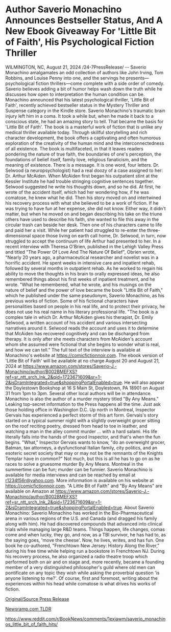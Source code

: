 # Author Saverio Monachino Announces Bestseller Status, And A New Ebook Giveaway For 'Little Bit of Faith', His Psychological Fiction Thriller

WILMINGTON, NC, August 21, 2024 /24-7PressRelease/ -- Saverio Monachino amalgamates an odd collection of authors like John Irving, Tom Robbins, and Louise Penny into one, and the servings he presents—psychological fiction thrillers—come complete with a side order of comedy. Saverio believes adding a bit of humor helps wash down the truth while he discusses how open to interpretation the human condition can be.  Monachino announced that his latest psychological thriller, 'Little Bit of Faith', recently achieved bestseller status in the Mystery Thriller and Suspense category in the Kindle store.  Saverio Monachino's traumatic brain injury left him in a coma. It took a while but, when he made it back to a conscious state, he had an amazing story to tell. That became the basis for 'Little Bit of Faith'.   The book is a masterful work of fiction that is unlike any medical thriller available today. Through skillful storytelling and rich character development, the book offers a captivating and often humorous exploration of the creativity of the human mind and the interconnectedness of all existence. The book is multifaceted, in that it leaves readers pondering the nature of true faith, the boundaries of one's perception, the foundations of belief itself, family love, religious fanaticism, and the meaning of existence. There is a message. It is one word, four letters.  Dr. Selwood (a neuropsychologist) had a real doozy of a case assigned to her: Dr. Arthur McAiden. When McAiden first began his outpatient stint at the Kessler Institute he had trouble stringing cognitive sentences together. Selwood suggested he write his thoughts down, and so he did. At first, he wrote of the accident itself, which had her wondering how, if he was comatose, he knew what he did. Then his story moved on and intertwined his recovery process with what she believed to be a work of fiction. If he was trying to have fun at her expense, she did not know. Either way, it didn't matter, but when he moved on and began describing his take on the triune others have used to describe his faith, she wanted to file this away in the circular trash can beside her desk. Then one of his characters came to life and paid her a visit. While her patient had struggled to re-enter the three-dimensional space those living on earth call home, Dr. Selwood, in turn, now struggled to accept the continuum of life Arthur had presented to her.  In a recent interview with Theresa O'Brien, published in the Lehigh Valley Press and titled "The Power Of Love And The Nature Of Belief", Obrien wrote, "Nearly 20 years ago, a pharmaceutical researcher and novelist was in a horrific accident. He spent weeks in intensive care and inpatient rehab, followed by several months in outpatient rehab. As he worked to regain his ability to move the thoughts in his brain to orally expressed ideas, he also remembered things about his first weeks of inpatient treatment, and he wrote.  "What he remembered, what he wrote, and his musings on the nature of belief and the power of love became the book "Little Bit of Faith," which he published under the same pseudonym, Saverio Monachino, as his previous works of fiction. Some of his fictional characters have personalities based on people in his real life, and to protect their privacy, he does not use his real name in his literary professional life.  "The book is a complex tale in which Dr. Arthur McAiden gives his therapist, Dr. Emily Selwood, a written account of his accident and various intersecting narratives around it. Selwood reads the account and uses it to determine that McAiden has recovered cognitively and can be discharged from therapy. It is only after she meets characters from McAiden's account whom she assumed were fictional that she begins to wonder what is real, and how we can tell."  The full text of the interview is available at Monachino's website at https://comicfictionnoir.com.  The ebook version of 'Little Bit of Faith' will be available at no charge August 20 and August 21, 2024 at https://www.amazon.com/stores/Saverio-J.-Monachino/author/B002BMEFXS?ref=sr_ntt_srch_lnk_2&qid=1723671609&sr=1-2&isDramIntegrated=true&shoppingPortalEnabled=true.  He will also appear the Doylestown Bookshop at 16 S Main St, Doylestown, PA 18901 on August 31 from 1pm to 3pm. Several other local authors will be in attendance.   Monachino is also the author of a murder mystery titled "By Any Means." Leaking top-secret information to the Press happens all the time. Just ask those holding office in Washington D.C. Up north in Montreal, Inspector Gervais has experienced a perfect storm of this art form. Gervais's story started on a typical summer night with a slightly overweight grocer sitting on the roof reciting poetry, dressed from head to toe in leather, and watching a man in the alley commit murder … with a hard salami. His life literally falls into the hands of the good Inspector, and that's when the fun begins. "What," Inspector Gervais wants to know, "do an overweight grocer, Batman, tax attorneys, a dysfunctional Italian family, city politics, and an esoteric secret society that may or may not be the remnants of the Knights Templar have in common?" Not much, but this is all he has to go on as he races to solve a gruesome murder By Any Means. Montreal in the summertime can be fun; murder can be funnier.  Saverio Monachino is available for media interviews and can be reached by email at r1234f56r@yahoo.com.  More information is available on his website at https://comicfictionnoir.com.   "A Little Bit of Faith" and "By Any Means" are available on Amazon at https://www.amazon.com/stores/Saverio-J.-Monachino/author/B002BMEFXS?ref=sr_ntt_srch_lnk_2&qid=1723671609&sr=1-2&isDramIntegrated=true&shoppingPortalEnabled=true.  About Saverio Monachino:  Saverio Monachino has worked in the Bio-Pharmaceutical arena in various regions of the U.S. and Canada (and dragged his family along with him). He had discovered compounds that advanced into clinical trials while managing large R&D teams. Things happen, life changes, comas come and when lucky, they go, and now, as a TBI survivor, he has had to, as the saying goes, 'move the cheese'. Now, he lives, writes, and has fun.  One book he co-authored, "Frenchtown New Jersey: History Along the River," during his free time while helping run a bookstore in Frenchtown NJ. During his recovery process, he also organized a radio theatre troop which performed both on air and on stage and, more recently, became a founding member of a very distinguished philosopher's guild where old men can pontificate on any topic they wish while asking the proverbial question 'is anyone listening to me?'. Of course, first and foremost, writing about the experiences within his head while comatose is what drives his works of fiction. 

[Original/Source Press Release](https://www.24-7pressrelease.com/press-release/513556/author-saverio-monachino-announces-bestseller-status-and-a-new-ebook-giveaway-for-little-bit-of-faith-his-psychological-fiction-thriller)
                    

[Newsramp.com TLDR](None) 

https://www.reddit.com/r/BookNews/comments/1exjawm/saverio_monachinos_little_bit_of_faith_hits/